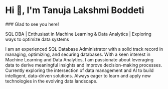 <h1>Hi 👋, I'm Tanuja Lakshmi Boddeti</h1>
<p>### Glad to see you here!</p>
SQL DBA | Enthusiast in Machine Learning & Data Analytics | Exploring ways to optimize data systems

I am an experienced SQL Database Administrator with a solid track record in managing, optimizing, and securing databases. With a keen interest in Machine Learning and Data Analytics, I am passionate about leveraging data to derive meaningful insights and improve decision-making processes. Currently exploring the intersection of data management and AI to build intelligent, data-driven solutions. Always eager to learn and apply new technologies in the evolving data landscape.</p>

